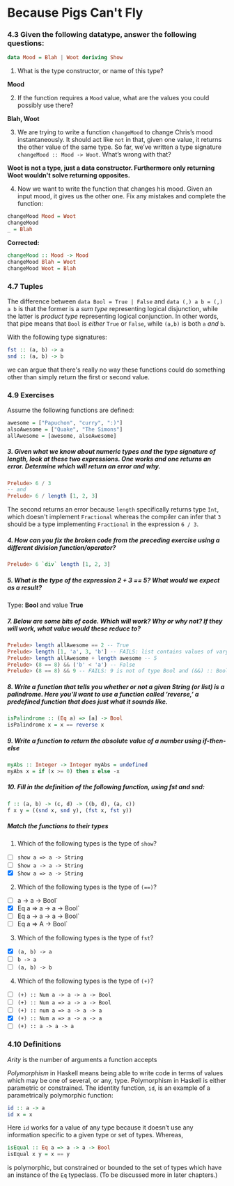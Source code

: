 # Because Pigs Can't Fly

### 4.3 Given the following datatype, answer the following questions:

```haskell
data Mood = Blah | Woot deriving Show
```

1. What is the type constructor, or name of this type?

  **Mood**

2. If the function requires a `Mood` value, what are the values you could possibly use there?

  **Blah, Woot**

3. We are trying to write a function `changeMood` to change Chris’s mood instantaneously. It should act like `not` in that, given one value, it returns the other value of the same type. So far, we’ve written a type signature `changeMood :: Mood -> Woot`. What’s wrong with that?

  **Woot is not a type, just a data constructor. Furthermore only returning Woot wouldn't solve returning opposites.**

4. Now we want to write the function that changes his mood. Given an input mood, it gives us the other one. Fix any mistakes and complete the function:

  ```haskell
  changeMood Mood = Woot
  changeMood
  _ = Blah
  ```
  **Corrected:**
  ```haskell
  changeMood :: Mood -> Mood
  changeMood Blah = Woot
  changeMood Woot = Blah
  ```

### 4.7 Tuples

The difference between `data Bool = True | False` and `data (,) a b = (,) a b` is that the former is a *sum type* representing logical disjunction, while the latter is *product type* representing logical conjunction. In other words, that pipe means that `Bool` is *either* `True` or `False`, while `(a,b)` is both `a` *and* `b`.

With the following type signatures:
```haskell
fst :: (a, b) -> a
snd :: (a, b) -> b
```
we can argue that there's really no way these functions could do something other than simply return the first or second value.

### 4.9 Exercises
Assume the following functions are defined:
```haskell
awesome = ["Papuchon", "curry", ":)"]
alsoAwesome = ["Quake", "The Simons"]
allAwesome = [awesome, alsoAwesome]
```

##### 3. Given what we know about numeric types and the type signature of length, look at these two expressions. One works and one returns an error. Determine which will return an error and why.
```haskell
Prelude> 6 / 3
-- and
Prelude> 6 / length [1, 2, 3]
```
The second returns an error because `length` specifically returns type `Int`, which doesn't implement `Fractional` whereas the compiler can infer that `3` should be a type implementing `Fractional` in the expression `6 / 3`.

##### 4. How can you fix the broken code from the preceding exercise using a different division function/operator?
```haskell
Prelude> 6 `div` length [1, 2, 3]
```

##### 5. What is the type of the expression 2 + 3 == 5? What would we expect as a result?
Type: **Bool** and value **True**

##### 7. Below are some bits of code. Which will work? Why or why not? If they will work, what value would these reduce to?
```haskell
Prelude> length allAwesome == 2 -- True
Prelude> length [1, 'a', 3, 'b'] -- FAILS: list contains values of varying type
Prelude> length allAwesome + length awesome -- 5
Prelude> (8 == 8) && ('b' < 'a') -- False
Prelude> (8 == 8) && 9 -- FAILS: 9 is not of type Bool and (&&) :: Bool -> Bool -> Bool
```

##### 8. Write a function that tells you whether or not a given String (or list) is a palindrome. Here you’ll want to use a function called ’reverse,’ a predefined function that does just what it sounds like.
```haskell
isPalindrome :: (Eq a) => [a] -> Bool
isPalindrome x = x == reverse x
```

##### 9. Write a function to return the absolute value of a number using if-then-else
```haskell
myAbs :: Integer -> Integer myAbs = undefined
myAbs x = if (x >= 0) then x else -x
```

##### 10. Fill in the definition of the following function, using fst and snd:
```haskell
f :: (a, b) -> (c, d) -> ((b, d), (a, c))
f x y = ((snd x, snd y), (fst x, fst y))
```

##### Match the functions to their types
1. Which of the following types is the type of `show`?
 - [ ] `show a => a -> String`
 - [ ] `Show a -> a -> String`
 - [x] `Show a => a -> String`

2. Which of the following types is the type of `(==)`?
 - [ ] a -> a -> Bool`
 - [x] Eq a => a -> a -> Bool`
 - [ ] Eq a -> a -> a -> Bool`
 - [ ] Eq a => A -> Bool`

3. Which of the following types is the type of `fst`?
 - [x] `(a, b) -> a`
 - [ ] `b -> a`
 - [ ] `(a, b) -> b`

4. Which of the following types is the type of `(+)`?
 - [ ] `(+) :: Num a -> a -> a -> Bool`
 - [ ] `(+) :: Num a => a -> a -> Bool`
 - [ ] `(+) :: num a => a -> a -> a`
 - [x] `(+) :: Num a => a -> a -> a`
 - [ ] `(+) :: a -> a -> a`

### 4.10 Definitions

*Arity* is the number of arguments a function accepts

*Polymorphism* in Haskell means being able to write code in terms of values which may be one of several, or any, type.
Polymorphism in Haskell is either parametric or constrained.
The identity function, `id`, is an example of a parametrically polymorphic function:
```haskell
id :: a -> a
id x = x
```
Here `id` works for a value of any type because it doesn’t use any information specific to a given type or set of types.
Whereas,
```haskell
isEqual :: Eq a => a -> a -> Bool
isEqual x y = x == y
```
is polymorphic, but constrained or bounded to the set of types which have an instance of the `Eq` typeclass.
(To be discussed more in later chapters.)
